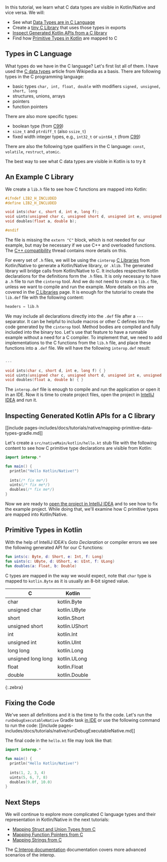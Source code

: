 [//]: # (title: Mapping Primitive Data Types from C)

In this tutorial, we learn what C data types are visible in Kotlin/Native and vice versa. We will:
- See what [Data Types are in C Language](#types-in-c-language)
- Create a [tiny C Library](#an-example-c-library) that uses those types in exports
- [Inspect Generated Kotlin APIs from a C library](#inspecting-generated-kotlin-apis-for-a-c-library)
- Find how [Primitive Types in Kotlin](#primitive-types-in-kotlin) are mapped to C

## Types in C Language

What types do we have in the C language? Let's first list all of them. I have used the
[C data types](https://en.wikipedia.org/wiki/C_data_types) article from Wikipedia as a basis.
There are following types in the C programming language:
- basic types `char, int, float, double` with modifiers `signed, unsigned, short, long`
- structures, unions, arrays
- pointers
- function pointers

There are also more specific types:
- boolean type (from [C99](https://en.wikipedia.org/wiki/C99))
- `size_t` and `ptrdiff_t` (also `ssize_t`)
- fixed width integer types, e.g., `int32_t` or `uint64_t` (from [C99](https://en.wikipedia.org/wiki/C99))

There are also the following type qualifiers in the C language: `const`, `volatile`, `restruct`, `atomic`.

The best way to see what C data types are visible in Kotlin is to try it

## An Example C Library

We create a `lib.h` file to see how C functions are mapped into Kotlin:


```c
#ifndef LIB2_H_INCLUDED
#define LIB2_H_INCLUDED

void ints(char c, short d, int e, long f);
void uints(unsigned char c, unsigned short d, unsigned int e, unsigned long f);
void doubles(float a, double b);

#endif
```


The file is missing the `extern "C"` block, which is not needed for our example, but may be
necessary if we use C++ and overloaded functions. The
[C++ compatibility](https://stackoverflow.com/questions/1041866/what-is-the-effect-of-extern-c-in-c)
thread contains more details on this.

For every set of `.h` files,
we will be using the `cinterop` [C Libraries](/docs/reference/native/c_interop.md)
from Kotlin/Native to generate a Kotlin/Native library,
or `.klib`. The generated library will bridge calls from Kotlin/Native to C. It includes
respective Kotlin declarations for the definitions form the `.h` files.
It is only necessary to have a `.h` file to run the `cinterop` tool. And we do not need to create a
`lib.c` file, unless we want to compile and run the example.
More details on this are covered in the [C Libraries](/docs/reference/native/c_interop.md) page. It is enough for
the tutorial to create the `lib.def` file with the following content:


```c
headers = lib.h
```


We may include all declarations directly into the `.def` file after a `---` separator.
It can be helpful to include macros or other C defines into the code generated by the `cinterop` tool.
Method bodies are compiled and fully included into the binary too. Let's use
that feature to have a runnable example without a need for a C compiler.
To implement that, we need to add implementations to the C functions from the `lib.h` file,
and place these functions into a `.def` file.
We will have the following `interop.def` result:


```c

---

void ints(char c, short d, int e, long f) { }
void uints(unsigned char c, unsigned short d, unsigned int e, unsigned long f) { }
void doubles(float a, double b) { }
```


The `interop.def` file is enough to compile and run the application or open it in an IDE.
Now it is time to create project files, open the project in
[IntelliJ IDEA](https://jetbrains.com/idea) and run it.

## Inspecting Generated Kotlin APIs for a C library

[[include pages-includes/docs/tutorials/native/mapping-primitive-data-types-gradle.md]]

Let's create a `src/nativeMain/kotlin/hello.kt` stub file with the following content
to see how C primitive type declarations are visible from Kotlin:



```kotlin
import interop.*

fun main() {
  println("Hello Kotlin/Native!")
  
  ints(/* fix me*/)
  uints(/* fix me*/)
  doubles(/* fix me*/)
}
```


Now we are ready to
[open the project in IntelliJ IDEA](using-intellij-idea.md)
and to see how to fix the example project. While doing that,
we'll examine how C primitive types are mapped into Kotlin/Native.

## Primitive Types in Kotlin

With the help of IntelliJ IDEA's _Goto Declaration_ or
compiler errors we see the following generated API for our C functions:



```kotlin
fun ints(c: Byte, d: Short, e: Int, f: Long)
fun uints(c: UByte, d: UShort, e: UInt, f: ULong)
fun doubles(a: Float, b: Double)
```


C types are mapped in the way we would expect, note that `char` type is mapped to `kotlin.Byte`
as it is usually an 8-bit signed value.

| C | Kotlin |
|---|--------|
| char  |  kotlin.Byte |
| unsigned char  |  kotlin.UByte |
| short |  kotlin.Short |
| unsigned short |  kotlin.UShort |
| int   |  kotlin.Int |
| unsigned int   |  kotlin.UInt |
| long long  |  kotlin.Long |
| unsigned long long |  kotlin.ULong |
| float |  kotlin.Float |
| double | kotlin.Double |
{:.zebra}


## Fixing the Code

We've seen all definitions and it is the time to fix the code.
Let's run the `runDebugExecutableNative` Gradle task [in IDE](using-intellij-idea.md)
or use the following command to run the code:
[[include pages-includes/docs/tutorials/native/runDebugExecutableNative.md]]

The final code in the `hello.kt` file may look like that:



```kotlin
import interop.*

fun main() {
  println("Hello Kotlin/Native!")
  
  ints(1, 2, 3, 4)
  uints(5, 6, 7, 8)
  doubles(9.0f, 10.0)
}
```


## Next Steps

We will continue to explore more complicated C language types and their representation in Kotlin/Native
in the next tutorials:
- [Mapping Struct and Union Types from C](mapping-struct-union-types-from-c.md)
- [Mapping Function Pointers from C](mapping-function-pointers-from-c.md)
- [Mapping Strings from C](mapping-strings-from-c.md)

The [C Interop documentation](/docs/reference/native/c_interop.md)
documentation covers more advanced scenarios of the interop.
